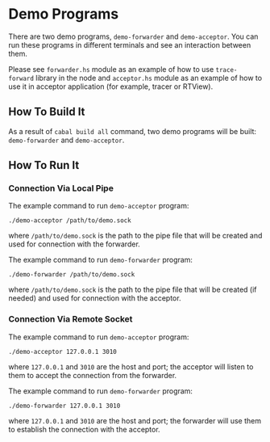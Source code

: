 # Demo Programs

There are two demo programs, `demo-forwarder` and `demo-acceptor`. You can run these programs in different terminals and see an interaction between them.

Please see `forwarder.hs` module as an example of how to use `trace-forward` library in the node and `acceptor.hs` module as an example of how to use it in acceptor application (for example, tracer or RTView).

## How To Build It

As a result of `cabal build all` command, two demo programs will be built: `demo-forwarder` and `demo-acceptor`.

## How To Run It

### Connection Via Local Pipe

The example command to run `demo-acceptor` program:

```
./demo-acceptor /path/to/demo.sock
```

where `/path/to/demo.sock` is the path to the pipe file that will be created and used for connection with the forwarder.

The example command to run `demo-forwarder` program:

```
./demo-forwarder /path/to/demo.sock
```

where `/path/to/demo.sock` is the path to the pipe file that will be created (if needed) and used for connection with the acceptor.

### Connection Via Remote Socket

The example command to run `demo-acceptor` program:

```
./demo-acceptor 127.0.0.1 3010
```

where `127.0.0.1` and `3010` are the host and port; the acceptor will listen to them to accept the connection from the forwarder.

The example command to run `demo-forwarder` program:

```
./demo-forwarder 127.0.0.1 3010
```

where `127.0.0.1` and `3010` are the host and port; the forwarder will use them to establish the connection with the acceptor.
